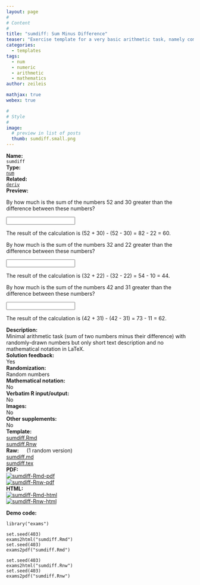 ```yaml
---
layout: page
#
# Content
#
title: "sumdiff: Sum Minus Difference"
teaser: "Exercise template for a very basic arithmetic task, namely computing the sum of two random numbers minus their difference."
categories:
  - templates
tags:
  - num
  - numeric
  - arithmetic
  - mathematics
author: zeileis

mathjax: true
webex: true

#
# Style
#
image:
  # preview in list of posts
  thumb: sumdiff.small.png
---
```


<div class='row t1 b1'>
  <div class='medium-4 columns'><b>Name:</b></div>
  <div class='medium-8 columns'><code class="highlighter-rouge">sumdiff</code></div>
</div>
<div class='row t1 b1'>
  <div class='medium-4 columns'><b>Type:</b></div>
  <div class='medium-8 columns'><a href="{{ site.url }}/tag/num/"><code class="highlighter-rouge">num</code></a></div>
</div>
<div class='row t1 b1'>   <div class='medium-4 columns'><b>Related:</b></div>   <div class='medium-8 columns'><a href="{{ site.url }}/templates/deriv/"><code class="highlighter-rouge">deriv</code></a></div> </div>

<div class='row t20 b1'>
  <div class='medium-4 columns'><b>Preview:</b></div>
  <div class='medium-8 columns'><div class="webex-group">
<div class="webex-question">
<div class="webex-check webex-box">
<p>By how much is the sum of the numbers 52 and 30 greater than the difference between these numbers?</p>
<p><input class='webex-solveme nospaces' id='webex-45c516a5523019e867e714f3cdff598c' data-tol='0' size='20' data-answer='bxdVBRNr'/></p>
</div>
<div class="webex-solution">
<p>The result of the calculation is (52 + 30) - (52 - 30) = 82 - 22 = 60.</p>
</div>
</div>
<div class="webex-question">
<div class="webex-check webex-box">
<p>By how much is the sum of the numbers 32 and 22 greater than the difference between these numbers?</p>
<p><input class='webex-solveme nospaces' id='webex-51a6648ff1acb7f17671efb043820da7' data-tol='0' size='20' data-answer='bhNVAhRp'/></p>
</div>
<div class="webex-solution">
<p>The result of the calculation is (32 + 22) - (32 - 22) = 54 - 10 = 44.</p>
</div>
</div>
<div class="webex-question">
<div class="webex-check webex-box">
<p>By how much is the sum of the numbers 42 and 31 greater than the difference between these numbers?</p>
<p><input class='webex-solveme nospaces' id='webex-ab7c9bae65f3de032ec4aad8179135d8' data-tol='0' size='20' data-answer='OkABURs/'/></p>
</div>
<div class="webex-solution">
<p>The result of the calculation is (42 + 31) - (42 - 31) = 73 - 11 = 62.</p>
</div>
</div>
</div></div>
</div>

<div class='row t20 b1'>
  <div class='medium-4 columns'><b>Description:</b></div>
  <div class='medium-8 columns'>Minimal arithmetic task (sum of two numbers minus their difference) with randomly-drawn numbers but only short text description and no mathematical notation in LaTeX.</div>
</div>
<div class='row t1 b1'>
  <div class='medium-4 columns'><b>Solution feedback:</b></div>
  <div class='medium-8 columns'>Yes</div>
</div>
<div class='row t1 b1'>
  <div class='medium-4 columns'><b>Randomization:</b></div>
  <div class='medium-8 columns'>Random numbers</div>
</div>
<div class='row t1 b1'>
  <div class='medium-4 columns'><b>Mathematical notation:</b></div>
  <div class='medium-8 columns'>No</div>
</div>
<div class='row t1 b1'>
  <div class='medium-4 columns'><b>Verbatim R input/output:</b></div>
  <div class='medium-8 columns'>No</div>
</div>
<div class='row t1 b1'>
  <div class='medium-4 columns'><b>Images:</b></div>
  <div class='medium-8 columns'>No</div>
</div>
<div class='row t1 b1'>
  <div class='medium-4 columns'><b>Other supplements:</b></div>
  <div class='medium-8 columns'>No</div>
</div>

<div class='row t20 b1'>
  <div class='medium-4 columns'><b>Template:</b></div>
  <div class='medium-4 columns'><a href="{{ site.url }}/assets/posts/2025-04-29-sumdiff//sumdiff.Rmd">sumdiff.Rmd</a></div>
  <div class='medium-4 columns'><a href="{{ site.url }}/assets/posts/2025-04-29-sumdiff//sumdiff.Rnw">sumdiff.Rnw</a></div>
</div>
<div class='row t1 b1'>
  <div class='medium-4 columns'><b>Raw:</b> (1 random version)</div>
  <div class='medium-4 columns'><a href="{{ site.url }}/assets/posts/2025-04-29-sumdiff//sumdiff.md" >sumdiff.md</a></div>
  <div class='medium-4 columns'><a href="{{ site.url }}/assets/posts/2025-04-29-sumdiff//sumdiff.tex">sumdiff.tex</a></div>
</div>
<div class='row t1 b1'>
  <div class='medium-4 columns'><b>PDF:</b></div>
  <div class='medium-4 columns'><a href="{{ site.url }}/assets/posts/2025-04-29-sumdiff//sumdiff-Rmd.pdf"><img src="{{ site.url }}/assets/posts/2025-04-29-sumdiff//sumdiff-Rmd-pdf.png" alt="sumdiff-Rmd-pdf"/></a></div>
  <div class='medium-4 columns'><a href="{{ site.url }}/assets/posts/2025-04-29-sumdiff//sumdiff-Rnw.pdf"><img src="{{ site.url }}/assets/posts/2025-04-29-sumdiff//sumdiff-Rnw-pdf.png" alt="sumdiff-Rnw-pdf"/></a></div>
</div>
<div class='row t1 b20'>
  <div class='medium-4 columns'><b>HTML:</b></div>
  <div class='medium-4 columns'><a href="{{ site.url }}/assets/posts/2025-04-29-sumdiff//sumdiff-Rmd.html"><img src="{{ site.url }}/assets/posts/2025-04-29-sumdiff//sumdiff-Rmd-html.png" alt="sumdiff-Rmd-html"/></a></div>
  <div class='medium-4 columns'><a href="{{ site.url }}/assets/posts/2025-04-29-sumdiff//sumdiff-Rnw.html"><img src="{{ site.url }}/assets/posts/2025-04-29-sumdiff//sumdiff-Rnw-html.png" alt="sumdiff-Rnw-html"/></a></div>
</div>



**Demo code:**

<pre><code class="prettyprint ">library(&quot;exams&quot;)

set.seed(403)
exams2html(&quot;sumdiff.Rmd&quot;)
set.seed(403)
exams2pdf(&quot;sumdiff.Rmd&quot;)

set.seed(403)
exams2html(&quot;sumdiff.Rnw&quot;)
set.seed(403)
exams2pdf(&quot;sumdiff.Rnw&quot;)</code></pre>
